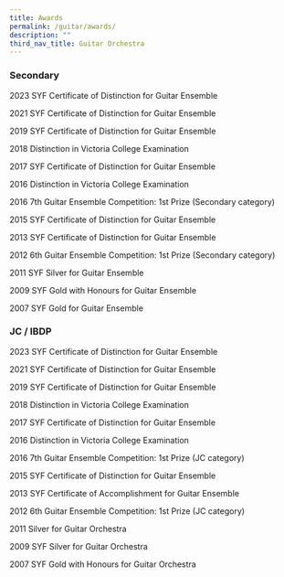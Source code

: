 ```yaml
---
title: Awards
permalink: /guitar/awards/
description: ""
third_nav_title: Guitar Orchestra
---
```

### Secondary

2023 SYF Certificate of Distinction for Guitar Ensemble

2021 SYF Certificate of Distinction for Guitar Ensemble

2019 SYF Certificate of Distinction for Guitar Ensemble

2018 Distinction in Victoria College Examination

2017 SYF Certificate of Distinction for Guitar Ensemble

2016 Distinction in Victoria College Examination

2016 7th Guitar Ensemble Competition: 1st Prize (Secondary category)

2015 SYF Certificate of Distinction for Guitar Ensemble

2013 SYF Certificate of Distinction for Guitar Ensemble

2012 6th Guitar Ensemble Competition: 1st Prize (Secondary category)

2011 SYF Silver for Guitar Ensemble

2009 SYF Gold with Honours for Guitar Ensemble

2007 SYF Gold for Guitar Ensemble

### JC / IBDP

2023 SYF Certificate of Distinction for Guitar Ensemble

2021 SYF Certificate of Distinction for Guitar Ensemble

2019 SYF Certificate of Distinction for Guitar Ensemble

2018 Distinction in Victoria College Examination

2017 SYF Certificate of Distinction for Guitar Ensemble

2016 Distinction in Victoria College Examination

2016 7th Guitar Ensemble Competition: 1st Prize (JC category)

2015 SYF Certificate of Distinction for Guitar Ensemble

2013 SYF Certificate of Accomplishment for Guitar Ensemble

2012 6th Guitar Ensemble Competition: 1st Prize (JC category)

2011 Silver for Guitar Orchestra

2009 SYF Silver for Guitar Orchestra

2007 SYF Gold with Honours for Guitar Orchestra